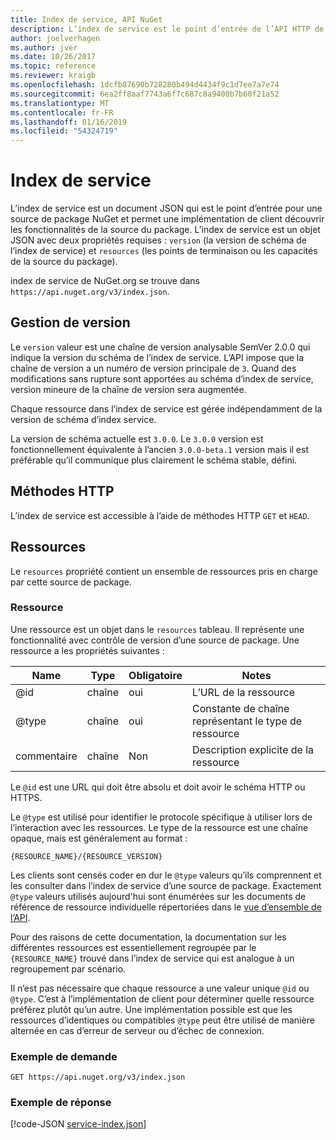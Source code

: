 ```yaml
---
title: Index de service, API NuGet
description: L’index de service est le point d’entrée de l’API HTTP de NuGet et énumère les fonctionnalités du serveur.
author: joelverhagen
ms.author: jver
ms.date: 10/26/2017
ms.topic: reference
ms.reviewer: kraigb
ms.openlocfilehash: 1dcfb87690b728280b494d4434f9c1d7ee7a7e74
ms.sourcegitcommit: 6ea2ff8aaf7743a6f7c687c8a9400b7b60f21a52
ms.translationtype: MT
ms.contentlocale: fr-FR
ms.lasthandoff: 01/16/2019
ms.locfileid: "54324719"
---
```

# <a name="service-index"></a>Index de service

L’index de service est un document JSON qui est le point d’entrée pour une source de package NuGet et permet une implémentation de client découvrir les fonctionnalités de la source du package. L’index de service est un objet JSON avec deux propriétés requises : `version` (la version de schéma de l’index de service) et `resources` (les points de terminaison ou les capacités de la source du package).

index de service de NuGet.org se trouve dans `https://api.nuget.org/v3/index.json`.

## <a name="versioning"></a>Gestion de version

Le `version` valeur est une chaîne de version analysable SemVer 2.0.0 qui indique la version du schéma de l’index de service. L’API impose que la chaîne de version a un numéro de version principale de `3`. Quand des modifications sans rupture sont apportées au schéma d’index de service, version mineure de la chaîne de version sera augmentée.

Chaque ressource dans l’index de service est gérée indépendamment de la version de schéma d’index service.

La version de schéma actuelle est `3.0.0`. Le `3.0.0` version est fonctionnellement équivalente à l’ancien `3.0.0-beta.1` version mais il est préférable qu’il communique plus clairement le schéma stable, défini.

## <a name="http-methods"></a>Méthodes HTTP

L’index de service est accessible à l’aide de méthodes HTTP `GET` et `HEAD`.

## <a name="resources"></a>Ressources

Le `resources` propriété contient un ensemble de ressources pris en charge par cette source de package.

### <a name="resource"></a>Ressource

Une ressource est un objet dans le `resources` tableau. Il représente une fonctionnalité avec contrôle de version d’une source de package. Une ressource a les propriétés suivantes :

Name          | Type   | Obligatoire | Notes
------------- | ------ | -------- | -----
@id           | chaîne | oui      | L’URL de la ressource
@type         | chaîne | oui      | Constante de chaîne représentant le type de ressource
commentaire       | chaîne | Non       | Description explicite de la ressource

Le `@id` est une URL qui doit être absolu et doit avoir le schéma HTTP ou HTTPS.

Le `@type` est utilisé pour identifier le protocole spécifique à utiliser lors de l’interaction avec les ressources. Le type de la ressource est une chaîne opaque, mais est généralement au format :

    {RESOURCE_NAME}/{RESOURCE_VERSION}

Les clients sont censés coder en dur le `@type` valeurs qu’ils comprennent et les consulter dans l’index de service d’une source de package. Exactement `@type` valeurs utilisés aujourd'hui sont énumérées sur les documents de référence de ressource individuelle répertoriées dans le [vue d’ensemble de l’API](overview.md#resources-and-schema).

Pour des raisons de cette documentation, la documentation sur les différentes ressources est essentiellement regroupée par le `{RESOURCE_NAME}` trouvé dans l’index de service qui est analogue à un regroupement par scénario. 

Il n’est pas nécessaire que chaque ressource a une valeur unique `@id` ou `@type`. C’est à l’implémentation de client pour déterminer quelle ressource préférez plutôt qu’un autre. Une implémentation possible est que les ressources d’identiques ou compatibles `@type` peut être utilisé de manière alternée en cas d’erreur de serveur ou d’échec de connexion.

### <a name="sample-request"></a>Exemple de demande

    GET https://api.nuget.org/v3/index.json

### <a name="sample-response"></a>Exemple de réponse

[!code-JSON [service-index.json](./_data/service-index.json)]
